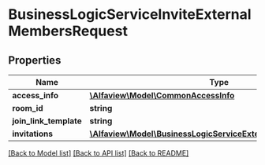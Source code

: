# BusinessLogicServiceInviteExternalMembersRequest

## Properties
Name | Type | Description | Notes
------------ | ------------- | ------------- | -------------
**access_info** | [**\Alfaview\Model\CommonAccessInfo**](CommonAccessInfo.md) |  | [optional] 
**room_id** | **string** |  | [optional] 
**join_link_template** | **string** |  | [optional] 
**invitations** | [**\Alfaview\Model\BusinessLogicServiceExternalMemberInvitation[]**](BusinessLogicServiceExternalMemberInvitation.md) |  | [optional] 

[[Back to Model list]](../README.md#documentation-for-models) [[Back to API list]](../README.md#documentation-for-api-endpoints) [[Back to README]](../README.md)


